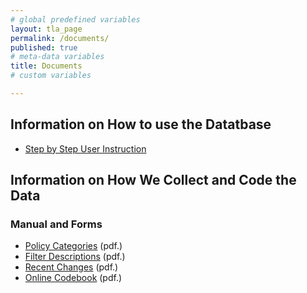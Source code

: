 ```yaml
---
# global predefined variables
layout: tla_page
permalink: /documents/
published: true
# meta-data variables
title: Documents
# custom variables

---
```

## Information on How to use the Datatbase
- [Step by Step User Instruction](https://drive.google.com/file/d/1PYtq3vXrl7aIXwsRsocqMqkyeneVjBAh/view?usp=sharing)

## Information on How We Collect and Code the Data

### Manual and Forms
- [Policy Categories](https://drive.google.com/file/d/1UTHCCJOKo6NT_sUGHEAbbhbUvTqQUZSw/view?usp=sharing) (pdf.) 
- [Filter Descriptions](https://drive.google.com/file/d/1scu7e746IIpPiO37XOgd5iT3WIV4PJBS/view?usp=sharing) (pdf.) 
- [Recent Changes](https://drive.google.com/file/d/1X8gMvqvQAm8oCI7BQ-8PxwgYDTrkuq20/view?usp=sharing) (pdf.) 
- [Online Codebook](https://drive.google.com/file/d/10keogoWDmp5bLa9E6ALDFz1x5tLGTs-h/view?usp=sharing) (pdf.)
